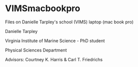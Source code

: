 # VIMSmacbookpro
Files on Danielle Tarpley's school (VIMS) laptop (mac book pro)

Danielle Tarpley

Virginia Institute of Marine Science - PhD student 

Physical Sciences Department

Advisors: Courtney K. Harris & Carl T. Friedrichs
